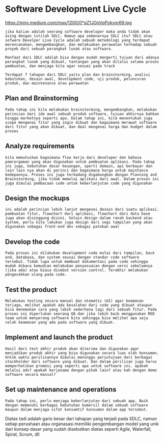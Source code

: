 # Software Development Live Cycle

https://miro.medium.com/max/1200/0*qZ1JOnVpPokvnr69.jpg

    jika kalian adalah seorang software developer maka anda tidak akan asing dengan istilah SDLC. Namun apa sebenarnya SDLC itu? SDLC atau sofware Develper Live Cycle adalah sebuah metedologi yang terdapat merencanakan, mengembangkan, dan melakuakan perawatan terhadap sebuah proyek dari sebuah perangkat lunak atau software.

    Manfaat dari SDLC adalah bisa dengan mudah mengerti tujuan dari adanya perangkat lunak yang dibuat, tantangan yang akan dilalui selama proses pembuatan, dan menjaga kita agar sesuai pada track

    Terdapat 7 tahapan dari SDLC yaitu plan dan brainstorming, analisi kebutuhan, desain awal, development code, uji produk, peluncuran produk, dan maintenance atau perawatan

## Plan and Brainstorming
    Pada tahap ini kita melakukan brainstorming, mengembangkan, melakukan perincian dari ide awal sebuah produk software, tujuan akhirnya bahkan hingga marketnya seperti apa. Dalam tahap ini, kita menentukan juga scope mengenai fitur yang ingin dibuat dan bagaimana merawat software dari fitur yang akan dibuat, dan deal mengenai harga dan budget dalam proses

## Analyze requirements
    kita memutuskan bagaimana flow kerja dari developer dan bahasa pemrorgaman yang akan digunakan untuk pembuatan aplikasi. Pada tahap ini juga, kebutuhan dasar keuangan, sperti domain, api berbayar dan lain lain nya akan di perinci dan bagaimana harga untuk maintance kedepannya. Proses ini juga terkadang digabungkan dengan Planning and Brainstorming, jika tidak memulai aplikasi dari awal. Dalam proses ini juga dimulai pembacaan code untuk keberlanjutan code yang digunakan

## Design the mockups
    ini adalah perincian lebih lanjut mengenai desain dari suatu aplikasi. pembuatan fitur, flowchart dari aplikasi, flowchart dari data base juga akan disinggung disini. Selain design dalam ranah backend atau system, perlu kita lakukan juga design dari segi tampilan yang akan digunakan sebagai front-end dev sebagai patokan awal

## Develop the code
    Pada proses ini dilakukan development code mulai dari tampilan, back end, database, dan system seusai dengan standar code software tersebut. Tidak lupa untuk membuat dokumentasi pada code sehingga mudah dibaca kemudian melakukan penyesuaian dengan versi sebelumnya (jika ada) atau biasa disebut version control. Terakhir melakukan pengecekkan ulang pada code.

## Test the product 
    Melakukan testing secara manual dan otomatis (AI) agar keamanan terjaga, melihat apakah ada kesalahan dari code yang dibuat ataupun bisa menemukan cara yang lebih sederhana lagi dari sebuah fitur. Pada proses ini diperlukan seorang QA dan jika lebih baik menggunakan RED team untuk menyerang software kita sehingga bisa melihat apa saja celah keamanan yang ada pada software yang dibuat. 

## Implement and launch the product
    Hasil dari test akhir produk akan diterima dan digunakan agar menjadikan produk akhir yang bisa digunakan secara luas oleh konsumen. Untuk waktu perilisannya dimulai menunggu persutujuan dari berbagai stackholder dari software yang dibuat. Dan dalam perilisan juga harus memperhatikan promosi yang seperti apa untuk software ini. apakah melalui ads? apakah kerjasama dengan pihak lain? atau kah dengan demo software secara massal?

## Set up maintenance and operations
    Pada tahap ini, perlu menjaga keberlanjutan dari sebuah app. Baik dengan memenuhi berbagai kebutuhan komersil dalam sebuah software maupun dalam menjaga sifat konsumtif konsumen dalam app tersebut.

Diatas tadi adalah garis besar dari tahapan yang terjadi pada SDLC, namun setiap perushaan atau organasasi memiliki pengembangan model yang unik dari konsep dasar yang sudah disebutkan diatas seperti Agile, Waterfall, Spiral, Scrum, dll

